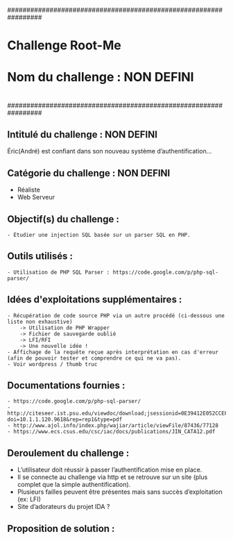 #################################################################
#                                                		#
#                    Challenge Root-Me                        	#
#                Nom du challenge : NON DEFINI                  #
#                                               		#
#################################################################

## Intitulé du challenge : NON DEFINI ##
Éric(André) est confiant dans son nouveau système d’authentification…


## Catégorie du challenge : NON DEFINI ##
 - Réaliste 
 - Web Serveur


## Objectif(s) du challenge : ##
    - Étudier une injection SQL basée sur un parser SQL en PHP.


## Outils utilisés : ##
    - Utilisation de PHP SQL Parser : https://code.google.com/p/php-sql-parser/


## Idées d'exploitations supplémentaires : ##
    - Récupération de code source PHP via un autre procédé (ci-dessous une liste non exhaustive)
        -> Utilisation de PHP Wrapper
        -> Fichier de sauvegarde oublié
        -> LFI/RFI
        -> Une nouvelle idée !
    - Affichage de la requête reçue après interprétation en cas d'erreur (afin de pouvoir tester et comprendre ce qui ne va pas).
    - Voir wordpress / thumb truc


## Documentations fournies : ##
    - https://code.google.com/p/php-sql-parser/
    - http://citeseer.ist.psu.edu/viewdoc/download;jsessionid=0E39412E052CCEFE6DCCAADE4EB7BB2C?doi=10.1.1.120.9618&rep=rep1&type=pdf
    - http://www.ajol.info/index.php/wajiar/article/viewFile/87436/77128
    - https://www.ecs.csus.edu/csc/iac/docs/publications/JIN_CATA12.pdf



## Deroulement du challenge : 
- L’utilisateur doit réussir à passer l’authentification mise en place.
- Il se connecte au challenge via http et se retrouve sur un site (plus complet que la simple authentification).
- Plusieurs failles peuvent être présentes mais sans succès d’exploitation (ex: LFI)
- Site d’adorateurs du projet IDA ?

## Proposition de solution : ##



